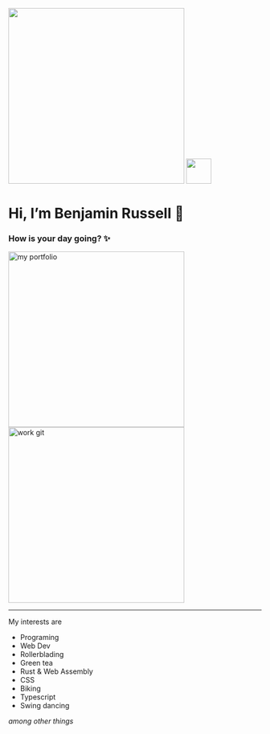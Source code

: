 <a href="https://www.codewars.com/users/BenjaminRussell-me"><img src="https://www.codewars.com/users/BenjaminRussell-me/badges/large" width="350" /></a>
<img src="https://res.cloudinary.com/dzjvh0z3f/image/upload/v1633465311/branding/icon_svg_jyjxc9.svg" width="50" />

#  Hi, I’m Benjamin Russell 👋
### How is your day going? ✨
[<img src="https://res.cloudinary.com/dzjvh0z3f/image/upload/v1633451102/github_readme_assets/portfolio_button_ywnrfq.svg" alt="my portfolio" width="350" />](https://www.portfolio.benjaminrussell.me/)[<img src="https://res.cloudinary.com/dzjvh0z3f/image/upload/v1633451101/github_readme_assets/work_button_nmqowj.svg" alt="work git" width="350"/>](https://github.com/br-haa)

*** 
My interests are
- Programing
- Web Dev
- Rollerblading
- Green tea
- Rust & Web Assembly
- CSS
- Biking
- Typescript
- Swing dancing

*among other things*
